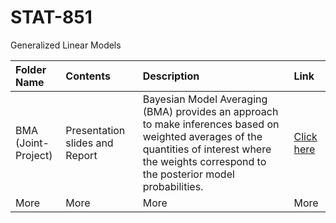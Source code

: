 # STAT-851
Generalized Linear Models


Folder Name | Contents | Description | Link
:--------------- | :------------------------ | :------------------------ | :------------------------
BMA <br /> (Joint-Project)| Presentation slides and Report | Bayesian Model Averaging (BMA) provides an approach to make inferences based on weighted averages of the quantities of interest where the weights correspond to the posterior model probabilities. | [Click here](https://github.com/zubiamansoor/Generalized-Linear-Models/tree/master/BMA)
More | More | More | More
